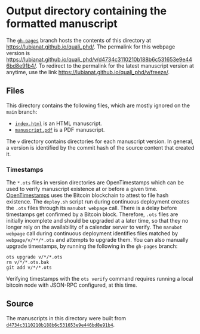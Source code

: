 # Output directory containing the formatted manuscript

The [`gh-pages`](https://github.com/lubianat/quali_phd/tree/gh-pages) branch hosts the contents of this directory at <https://lubianat.github.io/quali_phd/>.
The permalink for this webpage version is <https://lubianat.github.io/quali_phd/v/d4734c3110210b188b6c531653e9e446bd8e91b4/>.
To redirect to the permalink for the latest manuscript version at anytime, use the link <https://lubianat.github.io/quali_phd/v/freeze/>.

## Files

This directory contains the following files, which are mostly ignored on the `main` branch:

+ [`index.html`](index.html) is an HTML manuscript.
+ [`manuscript.pdf`](manuscript.pdf) is a PDF manuscript.

The `v` directory contains directories for each manuscript version.
In general, a version is identified by the commit hash of the source content that created it.

### Timestamps

The `*.ots` files in version directories are OpenTimestamps which can be used to verify manuscript existence at or before a given time.
[OpenTimestamps](https://opentimestamps.org/) uses the Bitcoin blockchain to attest to file hash existence.
The `deploy.sh` script run during continuous deployment creates the `.ots` files through its `manubot webpage` call.
There is a delay before timestamps get confirmed by a Bitcoin block.
Therefore, `.ots` files are initially incomplete and should be upgraded at a later time, so that they no longer rely on the availability of a calendar server to verify.
The `manubot webpage` call during continuous deployment identifies files matched by `webpage/v/**/*.ots` and attempts to upgrade them.
You can also manually upgrade timestamps, by running the following in the `gh-pages` branch:

```shell
ots upgrade v/*/*.ots
rm v/*/*.ots.bak
git add v/*/*.ots
```

Verifying timestamps with the `ots verify` command requires running a local bitcoin node with JSON-RPC configured, at this time.

## Source

The manuscripts in this directory were built from
[`d4734c3110210b188b6c531653e9e446bd8e91b4`](https://github.com/lubianat/quali_phd/commit/d4734c3110210b188b6c531653e9e446bd8e91b4).
